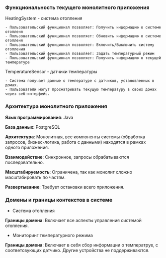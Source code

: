 ### Функциональность текущего монолитного приложения

HeatingSystem - система отопления

```
- Пользовательский функционал позволяет: Получить информацию о системе отопленя
- Пользовательский функционал позволяет: Обновить информацию о системе отопленя
- Пользовательский функционал позволяет: Включить/Выключить систему отопления
- Пользовательский функционал позволяет: Задать температурный режим
- Пользовательский функционал позволяет: Получить информацию о текущей температуре
```

TemperatureSensor - датчики температуры

```
- Система получает данные о температуре с датчиков, установленных в домах.
- Пользователи могут просматривать текущую температуру в своих домах через веб-интерфейс.
```

### Архитектура монолитного приложения

**Язык программирования**: Java

**База данных**: PostgreSQL

**Архитектура**: Монолитная, все компоненты системы (обработка запросов, бизнес-логика, работа с данными) находятся в
рамках одного приложения.

**Взаимодействие**: Синхронное, запросы обрабатываются последовательно.

**Масштабируемость**: Ограничена, так как монолит сложно масштабировать по частям.

**Развертывание**: Требует остановки всего приложения.

### Домены и границы контекстов в системе

* Система отопления

**Границы домена**: Включает все аспекты управления системой отопления.

* Мониторинг температурного режима

**Границы домена**: Включает в себя сбор информации о температруе, с соответсвующих датчико. Другие устройства не
поддерживаются.